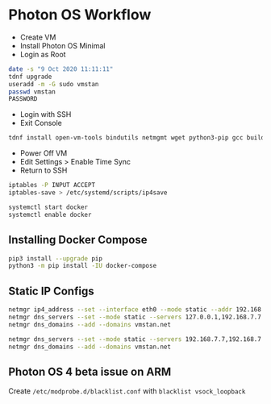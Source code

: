 # Photon OS Workflow

- Create VM
- Install Photon OS Minimal
- Login as Root

```bash
date -s "9 Oct 2020 11:11:11"
tdnf upgrade
useradd -m -G sudo vmstan
passwd vmstan
PASSWORD
```

- Login with SSH
- Exit Console

```bash
tdnf install open-vm-tools bindutils netmgmt wget python3-pip gcc build-essential python3-devel libffi-devel
```

- Power Off VM
- Edit Settings > Enable Time Sync
- Return to SSH

```bash
iptables -P INPUT ACCEPT
iptables-save > /etc/systemd/scripts/ip4save

systemctl start docker
systemctl enable docker
```

## Installing Docker Compose

```bash
pip3 install --upgrade pip
python3 -m pip install -IU docker-compose
```

## Static IP Configs

```bash
netmgr ip4_address --set --interface eth0 --mode static --addr 192.168.7.30/24 --gateway 192.168.7.1
netmgr dns_servers --set --mode static --servers 127.0.0.1,192.168.7.7
netmgr dns_domains --add --domains vmstan.net

netmgr dns_servers --set --mode static --servers 192.168.7.7,192.168.7.5
netmgr dns_domains --add --domains vmstan.net
```

## Photon OS 4 beta issue on ARM

Create `/etc/modprobe.d/blacklist.conf`  with `blacklist vsock_loopback`
